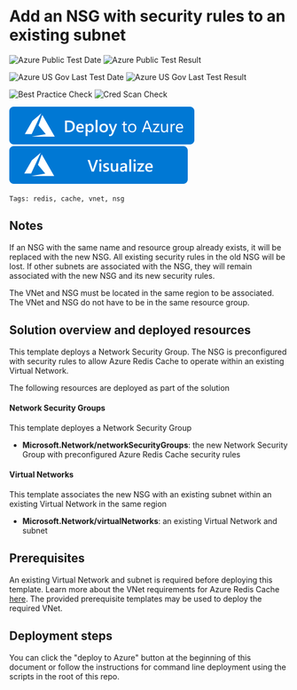 # Add an NSG with security rules to an existing subnet

![Azure Public Test Date](https://azurequickstartsservice.blob.core.windows.net/badges/201-redis-vnet-nsg/PublicLastTestDate.svg)
![Azure Public Test Result](https://azurequickstartsservice.blob.core.windows.net/badges/201-redis-vnet-nsg/PublicDeployment.svg)

![Azure US Gov Last Test Date](https://azurequickstartsservice.blob.core.windows.net/badges/201-redis-vnet-nsg/FairfaxLastTestDate.svg)
![Azure US Gov Last Test Result](https://azurequickstartsservice.blob.core.windows.net/badges/201-redis-vnet-nsg/FairfaxDeployment.svg)

![Best Practice Check](https://azurequickstartsservice.blob.core.windows.net/badges/201-redis-vnet-nsg/BestPracticeResult.svg)
![Cred Scan Check](https://azurequickstartsservice.blob.core.windows.net/badges/201-redis-vnet-nsg/CredScanResult.svg)

[![Deploy To Azure](https://raw.githubusercontent.com/Azure/azure-quickstart-templates/master/1-CONTRIBUTION-GUIDE/images/deploytoazure.svg?sanitize=true)](https://portal.azure.com/#create/Microsoft.Template/uri/https%3A%2F%2Fraw.githubusercontent.com%2FAzure%2Fazure-quickstart-templates%2Fmaster%2F201-redis-vnet-nsg%2Fazuredeploy.json)
[![Visualize](https://raw.githubusercontent.com/Azure/azure-quickstart-templates/master/1-CONTRIBUTION-GUIDE/images/visualizebutton.svg?sanitize=true)](http://armviz.io/#/?load=https%3A%2F%2Fraw.githubusercontent.com%2FAzure%2Fazure-quickstart-templates%2Fmaster%2F201-redis-vnet-nsg%2Fazuredeploy.json)

`Tags: redis, cache, vnet, nsg`

## Notes

If an NSG with the same name and resource group already exists, it will be
replaced with the new NSG. All existing security rules in the old NSG will be
lost. If other subnets are associated with the NSG, they will remain associated
with the new NSG and its new security rules.

The VNet and NSG must be located in the same region to be associated. The VNet
and NSG do not have to be in the same resource group.

## Solution overview and deployed resources

This template deploys a Network Security Group. The NSG is preconfigured with
security rules to allow Azure Redis Cache to operate within an existing Virtual
Network.

The following resources are deployed as part of the solution

#### Network Security Groups

This template deployes a Network Security Group

- **Microsoft.Network/networkSecurityGroups**: the new Network Security Group
  with preconfigured Azure Redis Cache security rules

#### Virtual Networks

This template associates the new NSG with an existing subnet within an existing
Virtual Network in the same region

- **Microsoft.Network/virtualNetworks**: an existing Virtual Network and subnet

## Prerequisites

An existing Virtual Network and subnet is required before deploying this
template. Learn more about the VNet requirements for Azure Redis Cache
[here](https://docs.microsoft.com/en-us/azure/redis-cache/cache-how-to-premium-vnet).
The provided prerequisite templates may be used to deploy the required VNet.

## Deployment steps

You can click the "deploy to Azure" button at the beginning of this document or
follow the instructions for command line deployment using the scripts in the
root of this repo.
